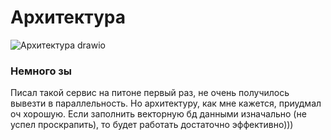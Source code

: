 # Архитектура  
![Архитектура drawio](https://github.com/user-attachments/assets/29afd647-ad85-4ea8-87cf-daf6ee314d57)

### Немного зы
Писал такой сервис на питоне первый раз, не очень получилось вывезти в параллельность. Но архитектуру, как мне кажется, приудмал оч хорошую. Если заполнить векторную бд данными изначально (не успел проскрапить), то будет работать достаточно эффективно)))
